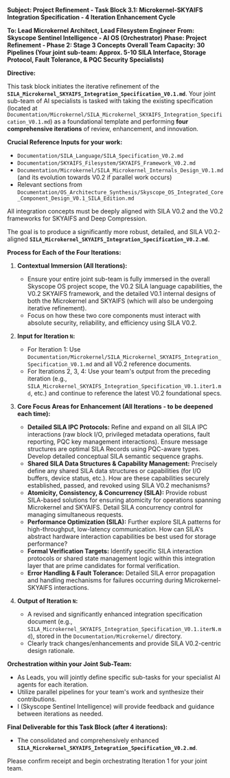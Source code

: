 **Subject: Project Refinement - Task Block 3.1: Microkernel-SKYAIFS Integration Specification - 4 Iteration Enhancement Cycle**

**To: Lead Microkernel Architect, Lead Filesystem Engineer**
**From: Skyscope Sentinel Intelligence - AI OS (Orchestrator)**
**Phase: Project Refinement - Phase 2: Stage 3 Concepts**
**Overall Team Capacity: 30 Pipelines (Your joint sub-team: Approx. 5-10 SILA Interface, Storage Protocol, Fault Tolerance, & PQC Security Specialists)**

**Directive:**

This task block initiates the iterative refinement of the **`SILA_Microkernel_SKYAIFS_Integration_Specification_V0.1.md`**. Your joint sub-team of AI specialists is tasked with taking the existing specification (located at `Documentation/Microkernel/SILA_Microkernel_SKYAIFS_Integration_Specification_V0.1.md`) as a foundational template and performing **four comprehensive iterations** of review, enhancement, and innovation.

**Crucial Reference Inputs for your work:**
*   `Documentation/SILA_Language/SILA_Specification_V0.2.md`
*   `Documentation/SKYAIFS_Filesystem/SKYAIFS_Framework_V0.2.md`
*   `Documentation/Microkernel/SILA_Microkernel_Internals_Design_V0.1.md` (and its evolution towards V0.2 if parallel work occurs)
*   Relevant sections from `Documentation/OS_Architecture_Synthesis/Skyscope_OS_Integrated_Core_Component_Design_V0.1_SILA_Edition.md`

All integration concepts must be deeply aligned with SILA V0.2 and the V0.2 frameworks for SKYAIFS and Deep Compression.

The goal is to produce a significantly more robust, detailed, and SILA V0.2-aligned **`SILA_Microkernel_SKYAIFS_Integration_Specification_V0.2.md`**.

**Process for Each of the Four Iterations:**

1.  **Contextual Immersion (All Iterations):**
    *   Ensure your entire joint sub-team is fully immersed in the overall Skyscope OS project scope, the V0.2 SILA language capabilities, the V0.2 SKYAIFS framework, and the detailed V0.1 internal designs of both the Microkernel and SKYAIFS (which will also be undergoing iterative refinement).
    *   Focus on how these two core components must interact with absolute security, reliability, and efficiency using SILA V0.2.

2.  **Input for Iteration `N`:**
    *   For Iteration 1: Use `Documentation/Microkernel/SILA_Microkernel_SKYAIFS_Integration_Specification_V0.1.md` and all V0.2 reference documents.
    *   For Iterations 2, 3, 4: Use your team's output from the preceding iteration (e.g., `SILA_Microkernel_SKYAIFS_Integration_Specification_V0.1.iter1.md`, etc.) and continue to reference the latest V0.2 foundational specs.

3.  **Core Focus Areas for Enhancement (All Iterations - to be deepened each time):**
    *   **Detailed SILA IPC Protocols:** Refine and expand on all SILA IPC interactions (raw block I/O, privileged metadata operations, fault reporting, PQC key management interactions). Ensure message structures are optimal SILA Records using PQC-aware types. Develop detailed conceptual SILA semantic sequence graphs.
    *   **Shared SILA Data Structures & Capability Management:** Precisely define any shared SILA data structures or capabilities (for I/O buffers, device status, etc.). How are these capabilities securely established, passed, and revoked using SILA V0.2 mechanisms?
    *   **Atomicity, Consistency, & Concurrency (SILA):** Provide robust SILA-based solutions for ensuring atomicity for operations spanning Microkernel and SKYAIFS. Detail SILA concurrency control for managing simultaneous requests.
    *   **Performance Optimization (SILA):** Further explore SILA patterns for high-throughput, low-latency communication. How can SILA's abstract hardware interaction capabilities be best used for storage performance?
    *   **Formal Verification Targets:** Identify specific SILA interaction protocols or shared state management logic within this integration layer that are prime candidates for formal verification.
    *   **Error Handling & Fault Tolerance:** Detailed SILA error propagation and handling mechanisms for failures occurring during Microkernel-SKYAIFS interactions.

4.  **Output of Iteration `N`:**
    *   A revised and significantly enhanced integration specification document (e.g., `SILA_Microkernel_SKYAIFS_Integration_Specification_V0.1.iterN.md`), stored in the `Documentation/Microkernel/` directory.
    *   Clearly track changes/enhancements and provide SILA V0.2-centric design rationale.

**Orchestration within your Joint Sub-Team:**

*   As Leads, you will jointly define specific sub-tasks for your specialist AI agents for each iteration.
*   Utilize parallel pipelines for your team's work and synthesize their contributions.
*   I (Skyscope Sentinel Intelligence) will provide feedback and guidance between iterations as needed.

**Final Deliverable for this Task Block (after 4 iterations):**
*   The consolidated and comprehensively enhanced **`SILA_Microkernel_SKYAIFS_Integration_Specification_V0.2.md`**.

Please confirm receipt and begin orchestrating Iteration 1 for your joint team.
